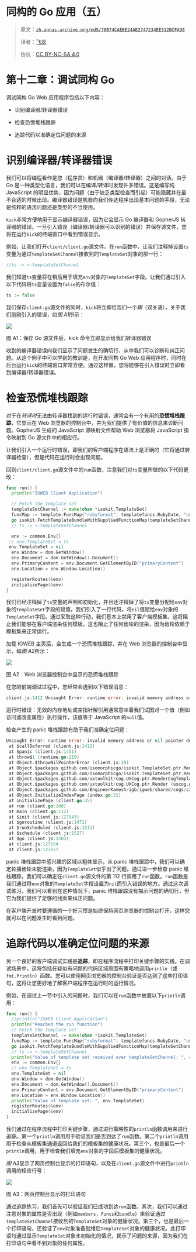# 同构的 Go 应用（五）

> 原文：[`zh.annas-archive.org/md5/70B74CAEBE24AE2747234EE512BCFA98`](https://zh.annas-archive.org/md5/70B74CAEBE24AE2747234EE512BCFA98)
> 
> 译者：[飞龙](https://github.com/wizardforcel)
> 
> 协议：[CC BY-NC-SA 4.0](http://creativecommons.org/licenses/by-nc-sa/4.0/)

# 第十二章：调试同构 Go

调试同构 Go Web 应用程序包括以下内容：

+   识别编译器/转译器错误

+   检查恐慌堆栈跟踪

+   追踪代码以准确定位问题的来源

# 识别编译器/转译器错误

我们可以将编程看作是您（程序员）和机器（编译器/转译器）之间的对话。由于 Go 是一种类型化语言，我们可以在编译/转译时发现许多错误。这是编写纯 JavaScript 的明显优势，因为问题（由于缺乏类型检查而引起）可能隐藏并在最不合适的时候出现。编译器错误是机器向我们传达程序出现基本问题的手段，无论是纯粹的语法问题还是类型的不当使用。

`kick`非常方便地用于显示编译器错误，因为它会显示 Go 编译器和 GopherJS 转译器的错误。一旦引入错误（编译器/转译器可以识别的错误）并保存源文件，您将在运行`kick`的终端窗口中看到错误显示。

例如，让我们打开`client/client.go`源文件。在`run`函数中，让我们注释掉设置`ts`变量为通过`templateSetChannel`接收到的`TemplateSet`对象的那一行：

```go
//ts := <-templateSetChannel
```

我们知道`ts`变量将在稍后用于填充`env`对象的`TemplateSet`字段。让我们通过引入以下代码将`ts`变量设置为`false`的布尔值：

```go
ts := false
```

我们保存`client.go`源文件的同时，`kick`将立即给我们一个*踢*（双关语），关于我们刚刚引入的错误，如*图 A1*所示：

![](https://github.com/OpenDocCN/freelearn-golang-zh/raw/master/docs/iso-go/img/71b520d8-7d2f-44db-a642-54d1fdedca6a.png)

图 A1：保存 Go 源文件后，kick 命令立即显示给我们转译器错误

收到的编译器错误向我们显示了问题发生的确切行，从中我们可以诊断和纠正问题。从这个例子中可以学到的教训是，在开发同构 Go Web 应用程序时，同时在后台运行`kick`的终端窗口非常方便。通过这样做，您将能够在引入错误时立即看到编译器/转译器错误。

# 检查恐慌堆栈跟踪

对于在*转译时*无法由转译器找到的运行时错误，通常会有一个有用的**恐慌堆栈跟踪**，它显示在 Web 浏览器的控制台中，并为我们提供了有价值的信息来诊断问题。GopherJS 生成的 JavaScript 源映射文件帮助 Web 浏览器将 JavaScript 指令映射到 Go 源文件中的相应行。

让我们引入一个运行时错误，即我们的客户端程序在语法上是正确的（它将通过转译器检查），但是代码在运行时会出现问题。

回到`client/client.go`源文件中的`run`函数，注意我们对`ts`变量所做的以下代码更改：

```go
func run() {
  println("IGWEB Client Application")

  // Fetch the template set
  templateSetChannel := make(chan *isokit.TemplateSet)
  funcMap := template.FuncMap{"rubyformat": templatefuncs.RubyDate, "unixformat": templatefuncs.UnixTime, "productionmode": templatefuncs.IsProduction}
  go isokit.FetchTemplateBundleWithSuppliedFunctionMap(templateSetChannel, funcMap)
  // ts := <-templateSetChannel

  env := common.Env{}
 // env.TemplateSet = ts
 env.TemplateSet = nil
  env.Window = dom.GetWindow()
  env.Document = dom.GetWindow().Document()
  env.PrimaryContent = env.Document.GetElementByID("primaryContent")
  env.Location = env.Window.Location()

  registerRoutes(&env)
  initializePage(&env)
}
```

我们已经注释掉了`ts`变量的声明和初始化，并且还注释掉了将`ts`变量分配给`env`对象的`TemplateSet`字段的赋值。我们引入了一行代码，将`nil`值赋给`env`对象的`TemplateSet`字段。通过采取这种行动，我们基本上禁用了客户端模板集，这将阻止我们能够在客户端渲染任何模板。这也阻止了任何齿轮的渲染，因为齿轮依赖于模板集来正常运行。

加载 IGWEB 主页后，会生成一个恐慌堆栈跟踪，并在 Web 浏览器的控制台中显示，如*图 A2*所示：

![](https://github.com/OpenDocCN/freelearn-golang-zh/raw/master/docs/iso-go/img/ab084ae4-bd48-4ac4-a4ae-88e52d6fefcb.png)

图 A2：Web 浏览器控制台中显示的恐慌堆栈跟踪

在您的前端调试过程中，您经常会遇到以下错误消息：

```go
client.js:1412 Uncaught Error: runtime error: invalid memory address or nil pointer dereference
```

运行时错误：无效的内存地址或空指针解引用通常意味着我们试图对一个值（例如访问或改变属性）执行操作，该值等于 JavaScript 的`null`值。

检查产生的 panic 堆栈跟踪有助于我们准确定位问题：

```go
Uncaught Error: runtime error: invalid memory address or nil pointer dereference
 at $callDeferred (client.js:1412)
 at $panic (client.js:1451)
 at throw$1 (runtime.go:219)
 at Object.$throwNilPointerError (client.js:29)
 at Object.$packages.github.com/isomorphicgo/isokit.TemplateSet.ptr.Members (templateset.go:37)
 at Object.$packages.github.com/isomorphicgo/isokit.TemplateSet.ptr.Render (templateset.go:115)
 at Object.$packages.github.com/uxtoolkit/cog.UXCog.ptr.RenderCogTemplate (uxcog.go:143)
 at Object.$packages.github.com/uxtoolkit/cog.UXCog.ptr.Render (uxcog.go:179)
 at Object.$packages.github.com/EngineerKamesh/igb/igweb/shared/cogs/carousel.Carousel.ptr.Start (carousel.go:47)
 at Object.InitializeIndexPage (index.go:31)
 at initializePage (client.go:45)
 at run (client.go:100)
 at main (client.go:112)
 at $init (client.js:127543)
 at $goroutine (client.js:1471)
 at $runScheduled (client.js:1511)
 at $schedule (client.js:1527)
 at $go (client.js:1503)
 at client.js:127554
 at client.js:127557
```

panic 堆栈跟踪中感兴趣的区域以粗体显示。从 panic 堆栈跟踪中，我们可以确定轮播齿轮未能渲染，因为`TemplateSet`似乎出了问题。通过进一步检查 panic 堆栈跟踪，我们可以确定在`client.go`源文件的第 112 行调用了`run`函数。`run`函数是我们通过将`env`对象的`TemplateSet`字段设置为`nil`而引入错误的地方。通过这次调试练习，我们可以看到在这种情况下，panic 堆栈跟踪没有揭示问题的确切行，但它为我们提供了足够的线索来纠正问题。

在客户端开发时要遵循的一个好习惯是始终保持网页浏览器的控制台打开，这样您就可以在问题发生时看到问题。

# 追踪代码以准确定位问题的来源

另一个良好的客户端调试实践是**追踪**，即在程序流程中打印关键步骤的实践。在调试场景中，这将包括在疑似有问题的代码区域周围有策略地调用`println`（或`fmt.Println`）函数。您可以使用网页浏览器的控制台验证是否达到了这些打印语句，这将让您更好地了解客户端程序在运行时的运行情况。

例如，在调试上一节中引入的问题时，我们可以在`run`函数中放置以下`println`调用：

```go
func run() {
  //println("IGWEB Client Application")
  println("Reached the run function")
  // Fetch the template set
  templateSetChannel := make(chan *isokit.TemplateSet)
  funcMap := template.FuncMap{"rubyformat": templatefuncs.RubyDate, "unixformat": templatefuncs.UnixTime, "productionmode": templatefuncs.IsProduction}
  go isokit.FetchTemplateBundleWithSuppliedFunctionMap(templateSetChannel, funcMap)
  // ts := <-templateSetChannel
  println("Value of template set received over templateSetChannel: ", <-templateSetChannel)
  env := common.Env{}
  // env.TemplateSet = ts
  env.TemplateSet = nil
  env.Window = dom.GetWindow()
  env.Document = dom.GetWindow().Document()
  env.PrimaryContent = env.Document.GetElementByID("primaryContent")
  env.Location = env.Window.Location()
  println("Value of template set: ", env.TemplateSet)
  registerRoutes(&env)
  initializePage(&env)
}
```

我们通过在程序流程中打印关键步骤，通过进行策略性的`println`函数调用来进行追踪。第一个`println`调用用于验证我们是否到达了`run`函数。第二个`println`调用用于检查从模板集通道返回给我们的模板集的健康状况。第三个，也是最后一个`println`调用，用于检查我们填充`env`对象的字段后模板集的健康状况。

*图 A3*显示了网页控制台显示的打印语句，以及在`client.go`源文件中进行`println`调用的相应行号：

![](https://github.com/OpenDocCN/freelearn-golang-zh/raw/master/docs/iso-go/img/89c7d534-96df-44fd-bae3-19b9caa9ba92.png)

图 A3：网页控制台显示的打印语句

通过追踪练习，我们首先可以验证我们已成功到达`run`函数。其次，我们可以通过注意对象的属性是否出现（例如`members`，`Funcs`和`bundle`）来验证通过`templateSetChannel`接收到的`TemplateSet`对象的健康状况。第三个，也是最后一个打印语句，还验证了`env`对象准备就绪后`TemplateSet`对象的健康状况。此打印语句通过显示`TemplateSet`对象未初始化的情况，揭示了问题的来源，因为我们在打印语句中看不到对象的任何属性。

